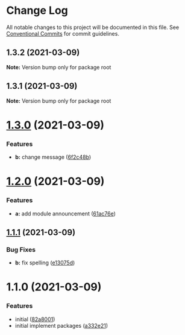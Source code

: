 # Change Log

All notable changes to this project will be documented in this file.
See [Conventional Commits](https://conventionalcommits.org) for commit guidelines.

## 1.3.2 (2021-03-09)

**Note:** Version bump only for package root





## 1.3.1 (2021-03-09)

**Note:** Version bump only for package root





# [1.3.0](https://github.com/rudxde/lerna-release-test/compare/v1.2.0...v1.3.0) (2021-03-09)


### Features

* **b:** change message ([6f2c48b](https://github.com/rudxde/lerna-release-test/commit/6f2c48b1d44b986f50bda4861393e3c8ea8206fa))





# [1.2.0](https://github.com/rudxde/lerna-release-test/compare/v1.1.1...v1.2.0) (2021-03-09)


### Features

* **a:** add module announcement ([61ac76e](https://github.com/rudxde/lerna-release-test/commit/61ac76eeb6544193519c1c3daae7d99213c34ed5))





## [1.1.1](https://github.com/rudxde/lerna-release-test/compare/v1.1.0...v1.1.1) (2021-03-09)


### Bug Fixes

* **b:** fix spelling ([e13075d](https://github.com/rudxde/lerna-release-test/commit/e13075dffe2a7014b93edb4b723c50c2958771ad))





# 1.1.0 (2021-03-09)


### Features

* initial ([82a8001](https://github.com/rudxde/lerna-release-test/commit/82a8001db4339366c4e8b88306c934641eed7b52))
* initial implement packages ([a332e21](https://github.com/rudxde/lerna-release-test/commit/a332e2109f9b85462606bb9fea0df040ba2d262c))
